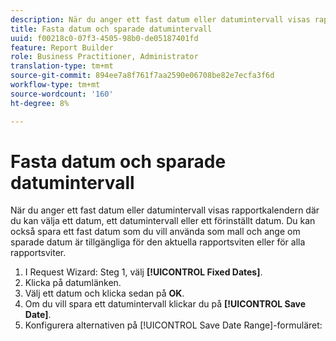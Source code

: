 ```yaml
---
description: När du anger ett fast datum eller datumintervall visas rapportkalendern där du kan välja ett datum, ett datumintervall eller ett förinställt datum. Du kan också spara ett fast datum som du vill använda som mall och ange om sparade datum är tillgängliga för den aktuella rapportsviten eller för alla rapportsviter.
title: Fasta datum och sparade datumintervall
uuid: f00218c0-07f3-4505-98b0-de05187401fd
feature: Report Builder
role: Business Practitioner, Administrator
translation-type: tm+mt
source-git-commit: 894ee7a8f761f7aa2590e06708be82e7ecfa3f6d
workflow-type: tm+mt
source-wordcount: '160'
ht-degree: 8%

---
```



# Fasta datum och sparade datumintervall

När du anger ett fast datum eller datumintervall visas rapportkalendern där du kan välja ett datum, ett datumintervall eller ett förinställt datum. Du kan också spara ett fast datum som du vill använda som mall och ange om sparade datum är tillgängliga för den aktuella rapportsviten eller för alla rapportsviter.

1. I Request Wizard: Steg 1, välj **[!UICONTROL Fixed Dates]**.
1. Klicka på datumlänken.
1. Välj ett datum och klicka sedan på **OK**.
1. Om du vill spara ett datumintervall klickar du på **[!UICONTROL Save Date]**.
1. Konfigurera alternativen på [!UICONTROL Save Date Range]-formuläret:
